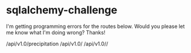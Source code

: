 # sqlalchemy-challenge

I'm getting programming errors for the routes below.  Would you please let me know what I'm doing wrong?  Thanks!

/api/v1.0/precipitation
/api/v1.0/<start>
/api/v1.0/<start>/<end>
